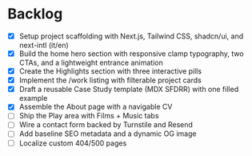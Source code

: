 # Backlog

- [x] Setup project scaffolding with Next.js, Tailwind CSS, shadcn/ui, and next-intl (it/en)
- [x] Build the home hero section with responsive clamp typography, two CTAs, and a lightweight entrance animation
- [x] Create the Highlights section with three interactive pills
- [x] Implement the /work listing with filterable project cards
- [x] Draft a reusable Case Study template (MDX SFDRR) with one filled example
- [x] Assemble the About page with a navigable CV
- [ ] Ship the Play area with Films + Music tabs
- [ ] Wire a contact form backed by Turnstile and Resend
- [ ] Add baseline SEO metadata and a dynamic OG image
- [ ] Localize custom 404/500 pages
